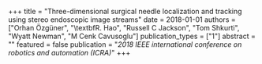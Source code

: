 +++
title = "Three-dimensional surgical needle localization and tracking using stereo endoscopic image streams"
date = 2018-01-01
authors = ["Orhan Özgüner", "\textbfR. Hao", "Russell C Jackson", "Tom Shkurti", "Wyatt Newman", "M Cenk Cavusoglu"]
publication_types = ["1"]
abstract = ""
featured = false
publication = "*2018 IEEE international conference on robotics and automation (ICRA)*"
+++

